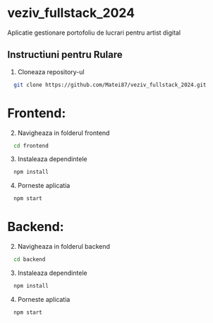 # veziv_fullstack_2024

Aplicatie gestionare portofoliu de lucrari pentru artist digital

## Instructiuni pentru Rulare

1. Cloneaza repository-ul

```sh
  git clone https://github.com/Matei87/veziv_fullstack_2024.git
```

# Frontend:

2. Navigheaza in folderul frontend

```sh
  cd frontend
```

3. Instaleaza dependintele

```sh
  npm install
```

4. Porneste aplicatia

```sh
  npm start
```

# Backend:

2. Navigheaza in folderul backend

```sh
  cd backend
```

3. Instaleaza dependintele

```sh
  npm install
```

4. Porneste aplicatia

```sh
  npm start
```
